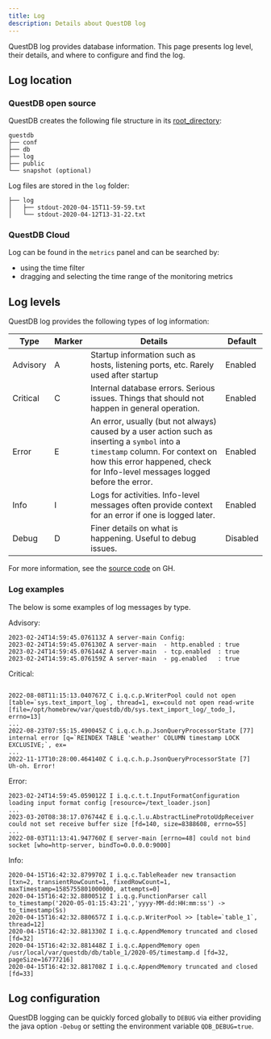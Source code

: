 ```yaml
---
title: Log
description: Details about QuestDB log
---
```


QuestDB log provides database information. This page presents log level, their
details, and where to configure and find the log.

## Log location

### QuestDB open source

QuestDB creates the following file structure in its
[root_directory](/docs/concept/root-directory-structure/):

```filestructure
questdb
├── conf
├── db
├── log
├── public
└── snapshot (optional)
```

Log files are stored in the `log` folder:

```filestructure
├── log
│   ├── stdout-2020-04-15T11-59-59.txt
│   └── stdout-2020-04-12T13-31-22.txt
```

### QuestDB Cloud

Log can be found in the `metrics` panel and can be searched by:

- using the time filter
- dragging and selecting the time range of the monitoring metrics

## Log levels

QuestDB log provides the following types of log information:

| Type     | Marker | Details                                                                                                                                                                                                           | Default  |
| -------- | ------ | ----------------------------------------------------------------------------------------------------------------------------------------------------------------------------------------------------------------- | -------- |
| Advisory | A      | Startup information such as hosts, listening ports, etc. Rarely used after startup                                                                                                                                | Enabled  |
| Critical | C      | Internal database errors. Serious issues. Things that should not happen in general operation.                                                                                                                     | Enabled  |
| Error    | E      | An error, usually (but not always) caused by a user action such as inserting a `symbol` into a `timestamp` column. For context on how this error happened, check for Info-level messages logged before the error. | Enabled  |
| Info     | I      | Logs for activities. Info-level messages often provide context for an error if one is logged later.                                                                                                               | Enabled  |
| Debug    | D      | Finer details on what is happening. Useful to debug issues.                                                                                                                                                       | Disabled |

For more information, see the
[source code](https://github.com/questdb/questdb/blob/master/core/src/main/java/io/questdb/log/LogLevel.java)
on GH.

### Log examples

The below is some examples of log messages by type.

Advisory:

```shell
2023-02-24T14:59:45.076113Z A server-main Config:
2023-02-24T14:59:45.076130Z A server-main  - http.enabled : true
2023-02-24T14:59:45.076144Z A server-main  - tcp.enabled  : true
2023-02-24T14:59:45.076159Z A server-main  - pg.enabled   : true
```

Critical:

```shell

2022-08-08T11:15:13.040767Z C i.q.c.p.WriterPool could not open [table=`sys.text_import_log`, thread=1, ex=could not open read-write [file=/opt/homebrew/var/questdb/db/sys.text_import_log/_todo_], errno=13]
...
2022-08-23T07:55:15.490045Z C i.q.c.h.p.JsonQueryProcessorState [77] internal error [q=`REINDEX TABLE 'weather' COLUMN timestamp LOCK EXCLUSIVE;`, ex=
...
2022-11-17T10:28:00.464140Z C i.q.c.h.p.JsonQueryProcessorState [7] Uh-oh. Error!
```

Error:

```shell
2023-02-24T14:59:45.059012Z I i.q.c.t.t.InputFormatConfiguration loading input format config [resource=/text_loader.json]
...
2023-03-20T08:38:17.076744Z E i.q.c.l.u.AbstractLineProtoUdpReceiver could not set receive buffer size [fd=140, size=8388608, errno=55]
...
2022-08-03T11:13:41.947760Z E server-main [errno=48] could not bind socket [who=http-server, bindTo=0.0.0.0:9000]
```

Info:

```shell
2020-04-15T16:42:32.879970Z I i.q.c.TableReader new transaction [txn=2, transientRowCount=1, fixedRowCount=1, maxTimestamp=1585755801000000, attempts=0]
2020-04-15T16:42:32.880051Z I i.q.g.FunctionParser call to_timestamp('2020-05-01:15:43:21','yyyy-MM-dd:HH:mm:ss') -> to_timestamp(Ss)
2020-04-15T16:42:32.880657Z I i.q.c.p.WriterPool >> [table=`table_1`, thread=12]
2020-04-15T16:42:32.881330Z I i.q.c.AppendMemory truncated and closed [fd=32]
2020-04-15T16:42:32.881448Z I i.q.c.AppendMemory open /usr/local/var/questdb/db/table_1/2020-05/timestamp.d [fd=32, pageSize=16777216]
2020-04-15T16:42:32.881708Z I i.q.c.AppendMemory truncated and closed [fd=33]
```

## Log configuration

QuestDB logging can be quickly forced globally to `DEBUG` via either providing
the java option `-Debug` or setting the environment variable `QDB_DEBUG=true`.
